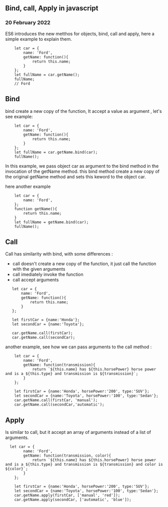 ## Bind, call, Apply in javascript

### 20 February 2022

ES6 introduces the new metthos for objects, bind, call and apply, here a simple example to explain them.

```
    let car = {
        name: 'Ford',
        getName: function(){
            return this.name;
        }
    };
    let fullName = car.getName();
    fullName;
    // Ford
```

## Bind

bind create a new copy of the function, It accept a value as argument , let's see example:

```
    let car = {
        name: 'Ford',
        getName: function(){
            return this.name;
        }
    };
    let fullName = car.getName.bind(car);
    fullName();
```

In this example, we pass object car as argument to the bind method in the invocation of the getName method.
this bind method create a new copy of the original getName method and sets this keword to the object car.

here another example

```
    let car = {
        name: 'Ford',
    };
    function getName(){
        return this.name;
    }
    let fullName = getName.bind(car);
    fullName();
```

## Call

Call has similarity with bind, with some differences :

- call doesn't create a new copy of the function, it just call the function with the given arguments
- call imediately invoke the function
- call accept arguments

```
   let car = {
       name: 'Ford',
       getName: function(){
           return this.name;
       }
   };

   let firstCar = {name:'Honda'};
   let secondCar = {name:'Toyota'};

   car.getName.call(firstCar);
   car.getName.call(secondCar);

```

another example, see how we can pass arguments to the call method :

```
    let car = {
        name: 'Ford',
        getName: function(transmission){
            return `${this.name} has ${this.horsePower} horse power and is a ${this.type} and transmission is ${transmission}`;
        }
    };

    let firstCar = {name:'Honda', horsePower:'200', type:'SUV'};
    let secondCar = {name:'Toyota', horsePower:'100', type:'Sedan'};
    car.getName.call(firstCar, 'manual');
    car.getName.call(secondCar,'automatic');
```

## Apply

Is similar to call, but it accept an array of arguments instead of a list of arguments.

```
  let car = {
        name: 'Ford',
        getName: function(transmission, color){
            return `${this.name} has ${this.horsePower} horse power and is a ${this.type} and transmission is ${transmission} and color is ${color}`;
        }
    };

    let firstCar = {name:'Honda', horsePower:'200', type:'SUV'};
    let secondCar = {name:'Toyota', horsePower:'100', type:'Sedan'};
    car.getName.apply(firstCar, ['manual', 'red']);
    car.getName.apply(secondCar, ['automatic', 'blue']);

```
